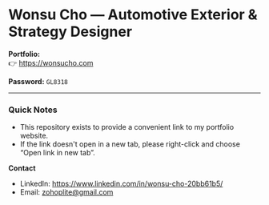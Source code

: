 # Wonsu Cho — Automotive Exterior & Strategy Designer

**Portfolio:**  
👉 <a href="https://wonsucho.com" target="_blank">https://wonsucho.com</a>

**Password:** `GL8318`

---

### Quick Notes
- This repository exists to provide a convenient link to my portfolio website.
- If the link doesn't open in a new tab, please right-click and choose “Open link in new tab”.

**Contact**  
- LinkedIn: https://www.linkedin.com/in/wonsu-cho-20bb61b5/
- Email: zohoplite@gmail.com
